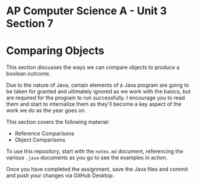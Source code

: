 # AP Computer Science A - Unit 3 Section 7

# Comparing Objects

This section discusses the ways we can compare objects to produce a boolean outcome.

Due to the nature of Java, certain elements of a Java program are going to be taken for granted and ultimately ignored as we work with the basics, but are required for the program to run successfully. I encourage you to read them and start to internalize them as they'll become a key aspect of the work we do as the year goes on.

This section covers the following material:

- Reference Comparisons
- Object Comparisons

To use this repository, start with the `notes.md` document, referencing the various `.java` documents as you go to see the examples in action.

Once you have completed the assignment, save the Java files and commit and push your changes via GitHub Desktop.

